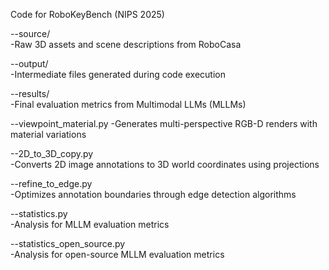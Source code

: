 Code for RoboKeyBench (NIPS 2025)

--source/                
-Raw 3D assets and scene descriptions from RoboCasa

--output/                 
-Intermediate files generated during code execution

--results/  
-Final evaluation metrics from Multimodal LLMs (MLLMs)

--viewpoint_material.py 
-Generates multi-perspective RGB-D renders with material variations

--2D_to_3D_copy.py    
-Converts 2D image annotations to 3D world coordinates using projections

--refine_to_edge.py         
-Optimizes annotation boundaries through edge detection algorithms

--statistics.py          
-Analysis for MLLM evaluation metrics

--statistics_open_source.py     
-Analysis for open-source MLLM evaluation metrics
